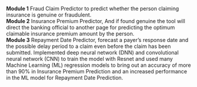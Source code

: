 **Module 1** Fraud Claim Predictor to predict whether the person claiming insurance is genuine or fraudulent.<br/>
**Module 2** Insurance Premium Predictor, And if found genuine the tool will direct the banking official to another page for predicting the optimum claimable insurance premium amount by the person.<br/>
**Module 3** Repayment Date Predictor, forecast a payer’s response date and the possible delay period to a claim even before the claim has been submitted.
Implemented deep neural network (DNN) and convolutional neural network (CNN) to train the model with Resnet and used many Machine Learning (ML) regression models to bring out an accuracy of more than 90% in Insurance Premium Prediction and an increased performance in the ML model for Repayment Date Prediction.
